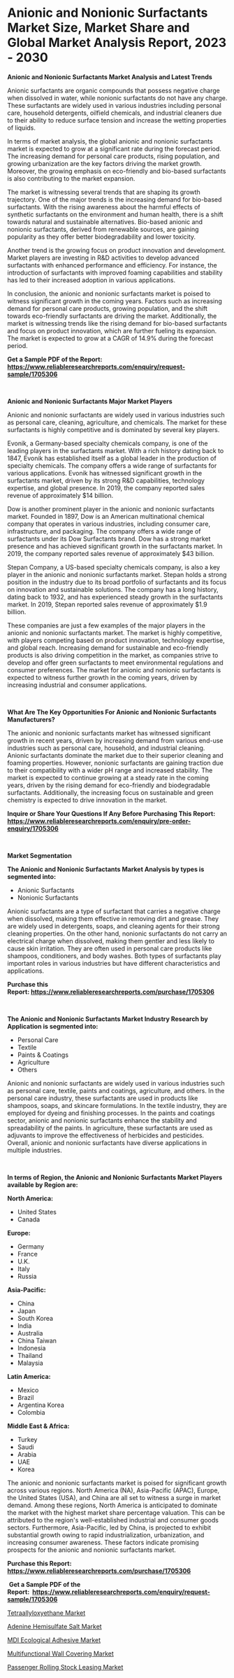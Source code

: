 <p><h1>Anionic and Nonionic Surfactants Market Size, Market Share and Global Market Analysis Report, 2023 - 2030</h1></p><p><strong>Anionic and Nonionic Surfactants Market Analysis and Latest Trends</strong></p>
<p><p>Anionic surfactants are organic compounds that possess negative charge when dissolved in water, while nonionic surfactants do not have any charge. These surfactants are widely used in various industries including personal care, household detergents, oilfield chemicals, and industrial cleaners due to their ability to reduce surface tension and increase the wetting properties of liquids.</p><p>In terms of market analysis, the global anionic and nonionic surfactants market is expected to grow at a significant rate during the forecast period. The increasing demand for personal care products, rising population, and growing urbanization are the key factors driving the market growth. Moreover, the growing emphasis on eco-friendly and bio-based surfactants is also contributing to the market expansion.</p><p>The market is witnessing several trends that are shaping its growth trajectory. One of the major trends is the increasing demand for bio-based surfactants. With the rising awareness about the harmful effects of synthetic surfactants on the environment and human health, there is a shift towards natural and sustainable alternatives. Bio-based anionic and nonionic surfactants, derived from renewable sources, are gaining popularity as they offer better biodegradability and lower toxicity.</p><p>Another trend is the growing focus on product innovation and development. Market players are investing in R&D activities to develop advanced surfactants with enhanced performance and efficiency. For instance, the introduction of surfactants with improved foaming capabilities and stability has led to their increased adoption in various applications.</p><p>In conclusion, the anionic and nonionic surfactants market is poised to witness significant growth in the coming years. Factors such as increasing demand for personal care products, growing population, and the shift towards eco-friendly surfactants are driving the market. Additionally, the market is witnessing trends like the rising demand for bio-based surfactants and focus on product innovation, which are further fueling its expansion. The market is expected to grow at a CAGR of 14.9% during the forecast period.</p></p>
<p><strong>Get a Sample PDF of the Report:&nbsp; <a href="https://www.reliableresearchreports.com/enquiry/request-sample/1705306">https://www.reliableresearchreports.com/enquiry/request-sample/1705306</a></strong></p>
<p>&nbsp;</p>
<p><strong>Anionic and Nonionic Surfactants Major Market Players</strong></p>
<p><p>Anionic and nonionic surfactants are widely used in various industries such as personal care, cleaning, agriculture, and chemicals. The market for these surfactants is highly competitive and is dominated by several key players.</p><p>Evonik, a Germany-based specialty chemicals company, is one of the leading players in the surfactants market. With a rich history dating back to 1847, Evonik has established itself as a global leader in the production of specialty chemicals. The company offers a wide range of surfactants for various applications. Evonik has witnessed significant growth in the surfactants market, driven by its strong R&D capabilities, technology expertise, and global presence. In 2019, the company reported sales revenue of approximately $14 billion.</p><p>Dow is another prominent player in the anionic and nonionic surfactants market. Founded in 1897, Dow is an American multinational chemical company that operates in various industries, including consumer care, infrastructure, and packaging. The company offers a wide range of surfactants under its Dow Surfactants brand. Dow has a strong market presence and has achieved significant growth in the surfactants market. In 2019, the company reported sales revenue of approximately $43 billion.</p><p>Stepan Company, a US-based specialty chemicals company, is also a key player in the anionic and nonionic surfactants market. Stepan holds a strong position in the industry due to its broad portfolio of surfactants and its focus on innovation and sustainable solutions. The company has a long history, dating back to 1932, and has experienced steady growth in the surfactants market. In 2019, Stepan reported sales revenue of approximately $1.9 billion.</p><p>These companies are just a few examples of the major players in the anionic and nonionic surfactants market. The market is highly competitive, with players competing based on product innovation, technology expertise, and global reach. Increasing demand for sustainable and eco-friendly products is also driving competition in the market, as companies strive to develop and offer green surfactants to meet environmental regulations and consumer preferences. The market for anionic and nonionic surfactants is expected to witness further growth in the coming years, driven by increasing industrial and consumer applications.</p></p>
<p>&nbsp;</p>
<p><strong>What Are The Key Opportunities For Anionic and Nonionic Surfactants Manufacturers?</strong></p>
<p><p>The anionic and nonionic surfactants market has witnessed significant growth in recent years, driven by increasing demand from various end-use industries such as personal care, household, and industrial cleaning. Anionic surfactants dominate the market due to their superior cleaning and foaming properties. However, nonionic surfactants are gaining traction due to their compatibility with a wider pH range and increased stability. The market is expected to continue growing at a steady rate in the coming years, driven by the rising demand for eco-friendly and biodegradable surfactants. Additionally, the increasing focus on sustainable and green chemistry is expected to drive innovation in the market.</p></p>
<p><strong>Inquire or Share Your Questions If Any Before Purchasing This Report: <a href="https://www.reliableresearchreports.com/enquiry/pre-order-enquiry/1705306">https://www.reliableresearchreports.com/enquiry/pre-order-enquiry/1705306</a></strong></p>
<p>&nbsp;</p>
<p><strong>Market Segmentation</strong></p>
<p><strong>The Anionic and Nonionic Surfactants Market Analysis by types is segmented into:</strong></p>
<p><ul><li>Anionic Surfactants</li><li>Nonionic Surfactants</li></ul></p>
<p><p>Anionic surfactants are a type of surfactant that carries a negative charge when dissolved, making them effective in removing dirt and grease. They are widely used in detergents, soaps, and cleaning agents for their strong cleaning properties. On the other hand, nonionic surfactants do not carry an electrical charge when dissolved, making them gentler and less likely to cause skin irritation. They are often used in personal care products like shampoos, conditioners, and body washes. Both types of surfactants play important roles in various industries but have different characteristics and applications.</p></p>
<p><strong>Purchase this Report:&nbsp;<a href="https://www.reliableresearchreports.com/purchase/1705306">https://www.reliableresearchreports.com/purchase/1705306</a></strong></p>
<p>&nbsp;</p>
<p><strong>The Anionic and Nonionic Surfactants Market Industry Research by Application is segmented into:</strong></p>
<p><ul><li>Personal Care</li><li>Textile</li><li>Paints & Coatings</li><li>Agriculture</li><li>Others</li></ul></p>
<p><p>Anionic and nonionic surfactants are widely used in various industries such as personal care, textile, paints and coatings, agriculture, and others. In the personal care industry, these surfactants are used in products like shampoos, soaps, and skincare formulations. In the textile industry, they are employed for dyeing and finishing processes. In the paints and coatings sector, anionic and nonionic surfactants enhance the stability and spreadability of the paints. In agriculture, these surfactants are used as adjuvants to improve the effectiveness of herbicides and pesticides. Overall, anionic and nonionic surfactants have diverse applications in multiple industries.</p></p>
<p>&nbsp;</p>
<p><strong>In terms of Region, the Anionic and Nonionic Surfactants Market Players available by Region are:</strong></p>
<p>
    <p> <strong> North America: </strong>
        <ul>
            <li>United States</li>
            <li>Canada</li>
        </ul>
        </p> 
    <p> <strong> Europe: </strong>
        <ul>
            <li>Germany</li>
            <li>France</li>
            <li>U.K.</li>
            <li>Italy</li>
            <li>Russia</li>
        </ul>
        </p> 
    <p> <strong> Asia-Pacific: </strong>
        <ul>
            <li>China</li>
            <li>Japan</li>
            <li>South Korea</li>
            <li>India</li>
            <li>Australia</li>
            <li>China Taiwan</li>
            <li>Indonesia</li>
            <li>Thailand</li>
            <li>Malaysia</li>
        </ul>
        </p> 
    <p> <strong> Latin America: </strong>
        <ul>
            <li>Mexico</li>
            <li>Brazil</li>
            <li>Argentina Korea</li>
            <li>Colombia</li>
        </ul>
        </p> 
    <p> <strong> Middle East & Africa: </strong>
        <ul>
            <li>Turkey</li>
            <li>Saudi</li>
            <li>Arabia</li>
            <li>UAE</li>
            <li>Korea</li>
        </ul>
    </p>
    </p>
<p><p>The anionic and nonionic surfactants market is poised for significant growth across various regions. North America (NA), Asia-Pacific (APAC), Europe, the United States (USA), and China are all set to witness a surge in market demand. Among these regions, North America is anticipated to dominate the market with the highest market share percentage valuation. This can be attributed to the region's well-established industrial and consumer goods sectors. Furthermore, Asia-Pacific, led by China, is projected to exhibit substantial growth owing to rapid industrialization, urbanization, and increasing consumer awareness. These factors indicate promising prospects for the anionic and nonionic surfactants market.</p></p>
<p><strong>Purchase this Report: <a href="https://www.reliableresearchreports.com/purchase/1705306">https://www.reliableresearchreports.com/purchase/1705306</a></strong></p>
<p>&nbsp;<strong>Get a Sample PDF of the Report:&nbsp;&nbsp;<a href="https://www.reliableresearchreports.com/enquiry/request-sample/1705306">https://www.reliableresearchreports.com/enquiry/request-sample/1705306</a></strong></p>
<p><strong></strong></p>
<p><p><a href="https://www.linkedin.com/pulse/tetraallyloxyethane-market-size-2023-2030-global-industrial-yttue/">Tetraallyloxyethane Market</a></p><p><a href="https://www.linkedin.com/pulse/adenine-hemisulfate-salt-market-research-report-unlocks-vnose/">Adenine Hemisulfate Salt Market</a></p><p><a href="https://medium.com/@kavonhansen3626/decoding-mdi-ecological-adhesive-market-metrics-market-share-trends-and-growth-patterns-fbdb039613db">MDI Ecological Adhesive Market</a></p><p><a href="https://medium.com/@karinaokon2662/multifunctional-wall-covering-market-insights-into-market-cagr-market-trends-and-growth-396b3dde49e1">Multifunctional Wall Covering Market</a></p><p><a href="https://github.com/sofayahoo2023/Market-Research-Report-List-1/blob/main/passenger-rolling-stock-leasing-market.md">Passenger Rolling Stock Leasing Market</a></p></p>